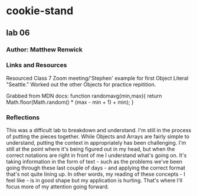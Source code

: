 # cookie-stand

## lab 06

### Author: Matthew Renwick

### Links and Resources

Resourced Class 7 Zoom meeting/'Stephen' example for first Object Literal "Seattle." Worked out the other Objects for practice repitition.

Grabbed from MDN docs: function randomavg(min,max){ return Math.floor(Math.random() * (max - min + 1) + min); }

### Reflections

This was a difficult lab to breakdown and understand. I'm still in the process of putting the pieces together. While Objects and Arrays are fairly simple to understand, putting the context in appropriately has been challenging. I'm still at the point where it's being figured out in my head, but when the correct notations are right in front of me I understand what's going on. It's taking information in the form of text - such as the problems we've been going through these last couple of days - and applying the correct format that's not quite lining up. In other words, my reading of these concepts - I feel like - is in good shape but my application is hurting. That's where I'll focus more of my attention going forward.
